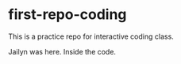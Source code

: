 # first-repo-coding

This is a practice repo for interactive coding class. 

Jailyn was here. Inside the code. 

